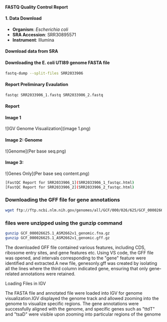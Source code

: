 #### FASTQ Quality Control Report

#### 1. Data Download
   - **Organism**: *Escherichia coli*
   - **SRA Accession**: SRR30895571
   - **Instrument**: Illumina


#### Download data from SRA

#### Downloading the E. coli UTI89 genome FASTA file
```bash
fastq-dump --split-files SRR2033906
```

#### Report Preliminary Evaulation
```bash
fastqc SRR2033906_1.fastq SRR2033906_2.fastq
```
#### Report 

#### Image 1


![IGV Genome Visualization](image 1.png)

#### Image 2: Genome

![Genome](Per base seq.png)

#### Image 3: 

![Genes Only](Per base seq content.png)

```bash
[FastQC Report for SRR2033906_1](SRR2033906_1_fastqc.html)
[FastQC Report for SRR2033906_2](SRR2033906_2_fastqc.html)
```

### Downloading the GFF file for gene annotations

```bash
wget ftp://ftp.ncbi.nlm.nih.gov/genomes/all/GCF/000/026/625/GCF_000026625.1_ASM2662v1_genomic.gff.gz
```
### files were unzipped using the gunzip command

```bash
gunzip GCF_000026625.1_ASM2662v1_genomic.fna.gz
gunzip GCF_000026625.1_ASM2662v1_genomic.gff.gz
```

The downloaded GFF file contained various features, including CDS, ribosome entry sites, and gene features etc. Using VS code, the GFF file was opened, and intervals corresponding to the "gene" feature were identified and extracted.A new file, genesonly.gff was created by isolating all the lines where the third column indicated gene, ensuring that only gene-related annotations were retained.


Loading Files in IGV 

The FASTA file and annotated file were loaded into IGV for genome visualization.IGV displayed the genome track and allowed zooming into the genome to visualize specific regions. The gene annotations were successfully aligned with the genome, and specific genes such as "ttdT" and "tsaD" were visible upon zooming into particular regions of the genome

